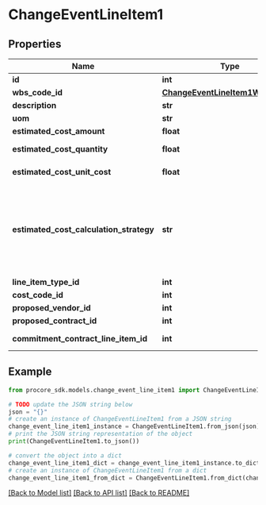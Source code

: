 # ChangeEventLineItem1


## Properties

Name | Type | Description | Notes
------------ | ------------- | ------------- | -------------
**id** | **int** | ID | [optional] 
**wbs_code_id** | [**ChangeEventLineItem1WbsCodeId**](ChangeEventLineItem1WbsCodeId.md) |  | [optional] 
**description** | **str** | Description | [optional] 
**uom** | **str** | Unit of Measure | [optional] 
**estimated_cost_amount** | **float** | Estimated Cost Amount | [optional] 
**estimated_cost_quantity** | **float** | Estimated Cost Quantity | [optional] 
**estimated_cost_unit_cost** | **float** | Estimated Cost Unit Cost | [optional] 
**estimated_cost_calculation_strategy** | **str** | Estimated Cost Calculation Strategy. Controls whether estimated_cost_amount is calculated from the quantity and unit_cost attributes or set manually to a provided value. | [optional] 
**line_item_type_id** | **int** | Line Item Type ID | [optional] 
**cost_code_id** | **int** | Cost Code ID | [optional] 
**proposed_vendor_id** | **int** | Proposed Vendor ID | [optional] 
**proposed_contract_id** | **int** | Proposed Contract ID | [optional] 
**commitment_contract_line_item_id** | **int** | Commitment Contract Line Item ID | [optional] 

## Example

```python
from procore_sdk.models.change_event_line_item1 import ChangeEventLineItem1

# TODO update the JSON string below
json = "{}"
# create an instance of ChangeEventLineItem1 from a JSON string
change_event_line_item1_instance = ChangeEventLineItem1.from_json(json)
# print the JSON string representation of the object
print(ChangeEventLineItem1.to_json())

# convert the object into a dict
change_event_line_item1_dict = change_event_line_item1_instance.to_dict()
# create an instance of ChangeEventLineItem1 from a dict
change_event_line_item1_from_dict = ChangeEventLineItem1.from_dict(change_event_line_item1_dict)
```
[[Back to Model list]](../README.md#documentation-for-models) [[Back to API list]](../README.md#documentation-for-api-endpoints) [[Back to README]](../README.md)


